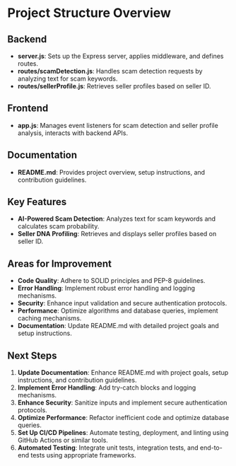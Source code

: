 # Project Structure Overview

## Backend

- **server.js**: Sets up the Express server, applies middleware, and defines routes.
- **routes/scamDetection.js**: Handles scam detection requests by analyzing text for scam keywords.
- **routes/sellerProfile.js**: Retrieves seller profiles based on seller ID.

## Frontend

- **app.js**: Manages event listeners for scam detection and seller profile analysis, interacts with backend APIs.

## Documentation

- **README.md**: Provides project overview, setup instructions, and contribution guidelines.

## Key Features

- **AI-Powered Scam Detection**: Analyzes text for scam keywords and calculates scam probability.
- **Seller DNA Profiling**: Retrieves and displays seller profiles based on seller ID.

## Areas for Improvement

- **Code Quality**: Adhere to SOLID principles and PEP-8 guidelines.
- **Error Handling**: Implement robust error handling and logging mechanisms.
- **Security**: Enhance input validation and secure authentication protocols.
- **Performance**: Optimize algorithms and database queries, implement caching mechanisms.
- **Documentation**: Update README.md with detailed project goals and setup instructions.

## Next Steps

1. **Update Documentation**: Enhance README.md with project goals, setup instructions, and contribution guidelines.
2. **Implement Error Handling**: Add try-catch blocks and logging mechanisms.
3. **Enhance Security**: Sanitize inputs and implement secure authentication protocols.
4. **Optimize Performance**: Refactor inefficient code and optimize database queries.
5. **Set Up CI/CD Pipelines**: Automate testing, deployment, and linting using GitHub Actions or similar tools.
6. **Automated Testing**: Integrate unit tests, integration tests, and end-to-end tests using appropriate frameworks.
